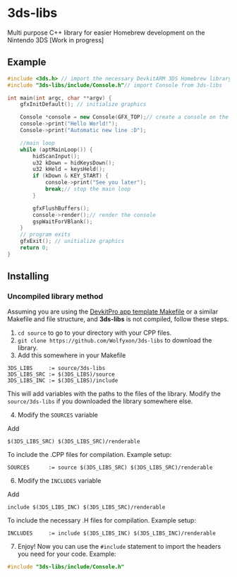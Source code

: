 # 3ds-libs
Multi purpose C++ library for easier Homebrew development on the Nintendo 3DS [Work in progress]

## Example
```cpp
#include <3ds.h> // import the necessary DevkitARM 3DS Homebrew library
#include "3ds-libs/include/Console.h"// import Console from 3ds-libs

int main(int argc, char **argv) {
    gfxInitDefault(); // initialize graphics

    Console *console = new Console(GFX_TOP);// create a console on the top screen
    console->print("Hello World!");
    Console->print("Automatic new line :D");

    //main loop
    while (aptMainLoop()) {
        hidScanInput();
        u32 kDown = hidKeysDown();
        u32 kHeld = keysHeld();
        if (kDown & KEY_START) {
            console->print("See you later");
            break;// stop the main loop
        }

        gfxFlushBuffers();
        console->render();// render the console
        gspWaitForVBlank();
    }
    // program exits
    gfxExit(); // unitialize graphics
    return 0;
}
```
## Installing
### Uncompiled library method
Assuming you are using the [DevkitPro app template Makefile](https://github.com/devkitPro/3ds-examples/blob/master/templates/application/Makefile) or a similar Makefile and file structure, and **3ds-libs** is not compiled, follow these steps.
1. `cd source` to go to your directory with your CPP files.
2. `git clone https://github.com/Wolfyxon/3ds-libs` to download the library.
3. Add this somewhere in your Makefile

 ```make
3DS_LIBS     := source/3ds-libs
3DS_LIBS_SRC := $(3DS_LIBS)/source
3DS_LIBS_INC := $(3DS_LIBS)/include
 ```
This will add variables with the paths to the files of the library. Modify the `source/3ds-libs` if you downloaded the library somewhere else.

4. Modify the `SOURCES` variable

Add
```
$(3DS_LIBS_SRC) $(3DS_LIBS_SRC)/renderable
```
To include the .CPP files for compilation. Example setup:
```make
SOURCES		 :=	source $(3DS_LIBS_SRC) $(3DS_LIBS_SRC)/renderable
```

6. Modify the `INCLUDES` variable

Add
```
include $(3DS_LIBS_INC) $(3DS_LIBS_SRC)/renderable
```
To include the necessary .H files for compilation. Example setup:
```make
INCLUDES	 :=	include $(3DS_LIBS_INC) $(3DS_LIBS_INC)/renderable
```

7. Enjoy! Now you can use the `#include` statement to import the headers you need for your code. Example:
```cpp
#include "3ds-libs/include/Console.h"
```
